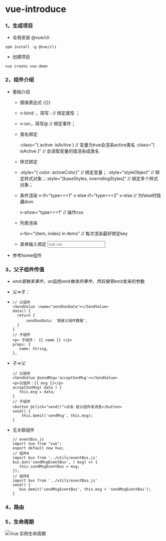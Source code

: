 # vue-introduce

### 1，生成项目 

- 全局安装 @vue/cli

```
npm install -g @vue/cli
```

- 创建项目

```
vue create vue-demo
```

###  2，组件介绍

- 基础介绍

  + 插值表达式 {{}}

  + v-bind: ，简写 : // 绑定属性 ；

  + v-on:，简写@ // 绑定事件；

  + 类名绑定

    :class="{ active: isActive }  // 变量为true会渲染active类名  :class="[ isActive ]" // 会读取变量的值渲染成类名

  + 样式绑定

  + :style="{ color: activeColor}" // 绑定变量；  :style="styleObject" // 绑定样式对象；:style="[baseStyles, overridingStyles]" // 绑定多个样式对象；

  + 条件渲染 v-if="type===1" v-else-if="type===2" v-else // 为false时隐藏dom

    v-show="type===1" // 操作css

  + 列表渲染

    v-for="(item, index) in items" // 每次渲染最好绑定key

  + 表单输入绑定 <input v-model="message" placeholder="edit me">

- 参考home组件

### 3，父子组件传值 

- $emit是触发事件，$on监控$emit触发的事件，然后接受$emit发来的参数

- 父=>子：

- ``` 
  // 父组件
  <SendValue :name="sendSonData"></SendValue>
  data() {
    return {
      	sendSonData: '我是父组件数据',
    }
  }
  // 子组件
  <p> 子组件： {{ name }} </p>
  props: {
     name: String,
  },
  ```

- 子=>父

  ```
  // 父组件
  <SendValue @sendMsg='acceptSonMsg'></SendValue>
  <p>父组件：{{ msg }}</p>
  acceptSonMsg( data ) {
     this.msg = data;
  }
  // 子组件
  <button @click="send()">点击 给父组件发消息</button>
  send() {
      this.$emit('sendMsg', this.msg);
  }
  ```

  

- 无关联组件

  ```
  // eventBus.js
  import Vue from "vue";
  export default new Vue;
  // 组件A
  import bus from '../utils/eventBus.js'
  bus.$on('sendMsgEventBus', ( msg) => {
     this.sendMsgEventBus = msg;
  });
  // 组件B
  import bus from '../utils/eventBus.js'
  send() {
     bus.$emit('sendMsgEventBus', this.msg + 'sendMsgEventBus'); 
  }
  ```

  

### 4，路由

### 5，生命周期



![Vue 实例生命周期](https://cn.vuejs.org/images/lifecycle.png)